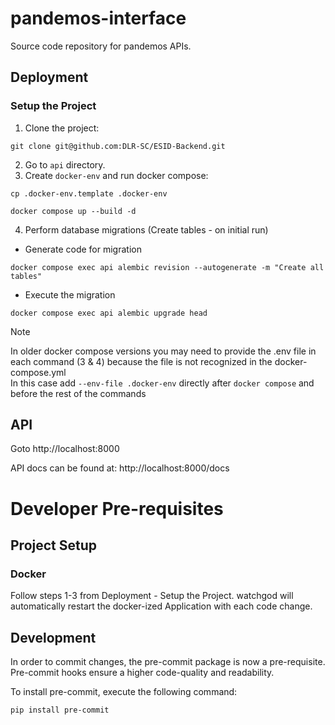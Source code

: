 # pandemos-interface
Source code repository for pandemos APIs.

## Deployment
### Setup the Project
1. Clone the project:
```
git clone git@github.com:DLR-SC/ESID-Backend.git
```
2. Go to `api` directory.
3. Create `docker-env` and run docker compose:
```
cp .docker-env.template .docker-env
```
```
docker compose up --build -d
```
4. Perform database migrations (Create tables - on initial run)
    
* Generate code for migration

```
docker compose exec api alembic revision --autogenerate -m "Create all tables"
```

* Execute the migration

```
docker compose exec api alembic upgrade head
```

> [!NOTE]  
> In older docker compose versions you may need to provide the .env file in each command (3 & 4) because the file is not recognized in the docker-compose.yml  
> In this case add `--env-file .docker-env` directly after `docker compose` and before the rest of the commands

## API
Goto http://localhost:8000

API docs can be found at:
http://localhost:8000/docs


# Developer Pre-requisites
## Project Setup
### Docker
Follow steps 1-3 from Deployment - Setup the Project.
watchgod will automatically restart the docker-ized Application with each code change.

## Development
In order to commit changes, the pre-commit package is now a pre-requisite.
Pre-commit hooks ensure a higher code-quality and readability. 

To install pre-commit, execute the following command: 
```
pip install pre-commit
```
